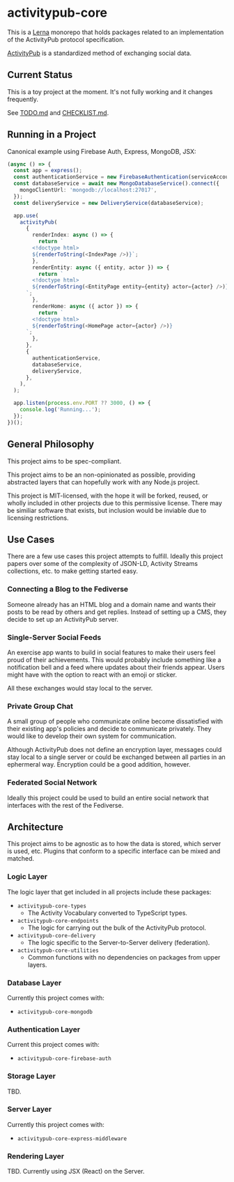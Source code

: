 # activitypub-core

This is a [Lerna](https://lerna.js.org/) monorepo that holds packages related to an implementation of the ActivityPub protocol specification.

[ActivityPub](https://activitypub.rocks) is a standardized method of exchanging social data.

## Current Status

This is a toy project at the moment. It's not fully working and it changes frequently.

See [TODO.md](TODO.md) and [CHECKLIST.md](CHECKLIST.md).

## Running in a Project

Canonical example using Firebase Auth, Express, MongoDB, JSX:

```ts
(async () => {
  const app = express();
  const authenticationService = new FirebaseAuthentication(serviceAccount, '<project-id>');
  const databaseService = await new MongoDatabaseService().connect({
    mongoClientUrl: 'mongodb://localhost:27017',
  });
  const deliveryService = new DeliveryService(databaseService);

  app.use(
    activityPub(
      {
        renderIndex: async () => {
          return `
        <!doctype html>
        ${renderToString(<IndexPage />)}`;
        },
        renderEntity: async ({ entity, actor }) => {
          return `
        <!doctype html>
        ${renderToString(<EntityPage entity={entity} actor={actor} />)}
      `;
        },
        renderHome: async ({ actor }) => {
          return `
        <!doctype html>
        ${renderToString(<HomePage actor={actor} />)}
      `;
        },
      },
      {
        authenticationService,
        databaseService,
        deliveryService,
      },
    ),
  );

  app.listen(process.env.PORT ?? 3000, () => {
    console.log('Running...');
  });
})();
```

## General Philosophy

This project aims to be spec-compliant.

This project aims to be an non-opinionated as possible, providing abstracted
layers that can hopefully work with any Node.js project.

This project is MIT-licensed, with the hope it will be forked, reused, or
wholly included in other projects due to this permissive license. There may be
similiar software that exists, but inclusion would be inviable due to licensing
restrictions.

## Use Cases

There are a few use cases this project attempts to fulfill. Ideally this project
papers over some of the complexity of JSON-LD, Activity Streams collections, etc.
to make getting started easy.

### Connecting a Blog to the Fediverse

Someone already has an HTML blog and a domain name and wants their posts to be
read by others and get replies. Instead of setting up a CMS, they decide to set
up an ActivityPub server.

### Single-Server Social Feeds

An exercise app wants to build in social features to make their users feel
proud of their achievements. This would probably include something like a
notification bell and a feed where updates about their friends appear. Users
might have with the option to react with an emoji or sticker.

All these exchanges would stay local to the server.

### Private Group Chat

A small group of people who communicate online become dissatisfied with their
existing app's policies and decide to communicate privately. They would like to
develop their own system for communication.

Although ActivityPub does not define an encryption layer, messages could stay
local to a single server or could be exchanged between all parties in an
ephermeral way. Encryption could be a good addition, however.

### Federated Social Network

Ideally this project could be used to build an entire social network that
interfaces with the rest of the Fediverse.

## Architecture

This project aims to be agnostic as to how the data is stored, which server is
used, etc. Plugins that conform to a specific interface can be mixed and matched.

### Logic Layer

The logic layer that get included in all projects include these packages:

- `activitypub-core-types`
  - The Activity Vocabulary converted to TypeScript types.
- `activitypub-core-endpoints`
  - The logic for carrying out the bulk of the ActivityPub protocol.
- `activitypub-core-delivery`
  - The logic specific to the Server-to-Server delivery (federation).
- `activitypub-core-utilities`
  - Common functions with no dependencies on packages from upper layers.

### Database Layer

Currently this project comes with:

- `activitypub-core-mongodb`

### Authentication Layer

Current this project comes with:

- `activitypub-core-firebase-auth`

### Storage Layer

TBD.

### Server Layer

Currently this project comes with:

- `activitypub-core-express-middleware`

### Rendering Layer

TBD. Currently using JSX (React) on the Server.